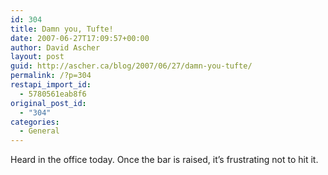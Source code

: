 ```yaml
---
id: 304
title: Damn you, Tufte!
date: 2007-06-27T17:09:57+00:00
author: David Ascher
layout: post
guid: http://ascher.ca/blog/2007/06/27/damn-you-tufte/
permalink: /?p=304
restapi_import_id:
  - 5780561eab8f6
original_post_id:
  - "304"
categories:
  - General
---
```

Heard in the office today. Once the bar is raised, it&#8217;s frustrating not to hit it.